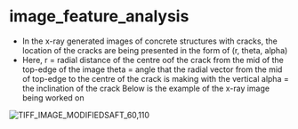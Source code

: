 # image_feature_analysis

* In the x-ray generated images of concrete structures with cracks, the location of the cracks are being presented in the form of (r, theta, alpha)
* Here, r = radial distance of the centre oof the crack from the mid of the top-edge of the image
        theta = angle that the radial vector from the mid of top-edge to the centre of the crack is making with the vertical
        alpha = the inclination of the crack
Below is the example of the x-ray image being worked on



![TIFF_IMAGE_MODIFIEDSAFT_60,110](https://user-images.githubusercontent.com/104511030/204211124-1a3abfde-a0ae-4420-ae10-0d9362ebeef8.jpg)
